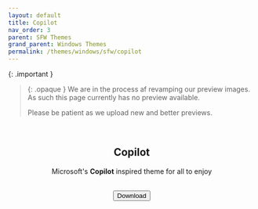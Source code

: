 ```yaml
---
layout: default
title: Copilot
nav_order: 3
parent: SFW Themes
grand_parent: Windows Themes
permalink: /themes/windows/sfw/copilot
---
```


{: .important }
> {: .opaque }
> We are in the process af revamping our preview images. As such this page currently has no preview available.
>
> Please be patient as we upload new and better previews.

<div class="card">
  <!-- <img width="100%" height="auto" class="block" src="../../../assets/images/themes/sfw/COPILOT.webp" /> -->
  <br />
  <div class="container">
    <h2 class="text-small" style="text-align:center">Copilot</h2>
    <p class="text-small" style="text-align:center">Microsoft's <b>Copilot</b> inspired theme for all to enjoy</p>
    <br />
    <span class="fs-3">
      <div align="center" class="text-small">
        <a href="https://gitlab.com/the-back-room/Themes/-/archive/main/Themes-main.zip?path=Windows/SFW/Microsoft-Copilot" target="_blank">
          <button type="button" name="button" class="btn">Download</button></a> 
      </div>
    </span>
    <br />
  </div>
</div>